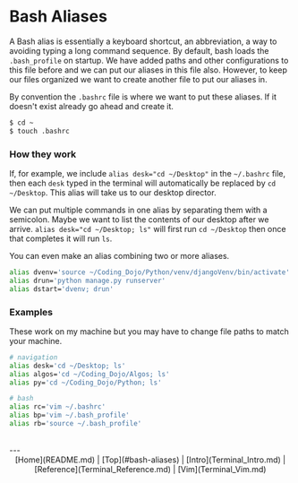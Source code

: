 # Bash Aliases

A Bash alias is essentially a keyboard shortcut, an abbreviation, a way to avoiding typing a long command sequence. By default, bash loads the ```.bash_profile``` on startup. We have added paths and other configurations to this file before and we can put our aliases in this file also. However, to keep our files organized we want to create another file to put our aliases in.

By convention the ```.bashrc``` file is where we want to put these aliases. If it doesn't exist already go ahead and create it.

```bash
$ cd ~
$ touch .bashrc
```

### How they work

If, for example, we include ```alias desk="cd ~/Desktop"``` in the ```~/.bashrc``` file, then each ```desk``` typed in the terminal will automatically be replaced by ```cd ~/Desktop```. This alias will take us to our desktop director.

We can put multiple commands in one alias by separating them with a semicolon. Maybe we want to list the contents of our desktop after we arrive. ```alias desk="cd ~/Desktop; ls"``` will first run ```cd ~/Desktop``` then once that completes it will run ```ls```.

You can even make an alias combining two or more aliases. 

```bash
alias dvenv='source ~/Coding_Dojo/Python/venv/djangoVenv/bin/activate'
alias drun='python manage.py runserver'
alias dstart='dvenv; drun'
```

### Examples
These work on my machine but you may have to change file paths to match your machine.

```bash
# navigation
alias desk='cd ~/Desktop; ls'
alias algos='cd ~/Coding_Dojo/Algos; ls'
alias py='cd ~/Coding_Dojo/Python; ls'

# bash
alias rc='vim ~/.bashrc'
alias bp='vim ~/.bash_profile'
alias rb='source ~/.bash_profile'
```

<br>
---
<center>[Home](README.md) | [Top](#bash-aliases) | [Intro](Terminal_Intro.md) | [Reference](Terminal_Reference.md) | [Vim](Terminal_Vim.md)</center>
